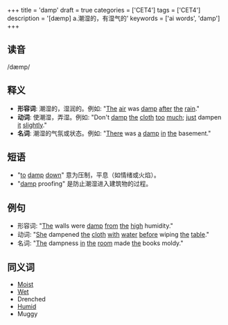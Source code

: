 +++
title = 'damp'
draft = true
categories = ['CET4']
tags = ['CET4']
description = '[dæmp] a.潮湿的，有湿气的'
keywords = ['ai words', 'damp']
+++

## 读音
/dæmp/

## 释义
- **形容词**: 潮湿的，湿润的。例如: "[The](/post/the/) [air](/post/air/) was [damp](/post/damp/) [after](/post/after/) [the](/post/the/) [rain](/post/rain/)."
- **动词**: 使潮湿，弄湿。例如: "Don't [damp](/post/damp/) [the](/post/the/) [cloth](/post/cloth/) [too](/post/too/) [much](/post/much/); [just](/post/just/) dampen [it](/post/it/) [slightly](/post/slightly/)."
- **名词**: 潮湿的气氛或状态。例如: "[There](/post/there/) was [a](/post/a/) [damp](/post/damp/) [in](/post/in/) [the](/post/the/) basement."

## 短语
- "[to](/post/to/) [damp](/post/damp/) [down](/post/down/)" 意为压制，平息（如情绪或火焰）。
- "[damp](/post/damp/) proofing" 是防止潮湿进入建筑物的过程。

## 例句
- 形容词: "[The](/post/the/) walls were [damp](/post/damp/) [from](/post/from/) [the](/post/the/) [high](/post/high/) humidity."
- 动词: "[She](/post/she/) dampened [the](/post/the/) [cloth](/post/cloth/) [with](/post/with/) [water](/post/water/) [before](/post/before/) wiping [the](/post/the/) [table](/post/table/)."
- 名词: "[The](/post/the/) dampness [in](/post/in/) [the](/post/the/) [room](/post/room/) made [the](/post/the/) books moldy."

## 同义词
- [Moist](/post/moist/)
- [Wet](/post/wet/)
- Drenched
- [Humid](/post/humid/)
- Muggy
